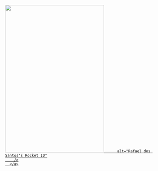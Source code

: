 <a href="https://app.rocketseat.com.br/me/orafasantos">
        <img
          src="https://app.rocketseat.com.br/api/rocketid/share?slug=orafasantos&type=card"
          height="480"
          width="320"
          
          alt="Rafael dos Santos's Rocket ID"
        />
      </a>
